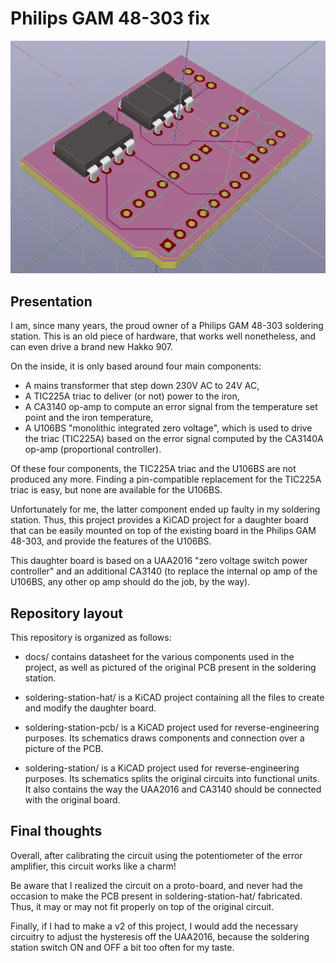 # Philips GAM 48-303 fix

![PCB image](soldering-station-hat.png)

## Presentation
I am, since many years, the proud owner of a Philips GAM 48-303 soldering station.
This is an old piece of hardware, that works well nonetheless, and can even drive a brand new Hakko 907.

On the inside, it is only based around four main components:
 - A mains transformer that step down 230V AC to 24V AC,
 - A TIC225A triac to deliver (or not) power to the iron,
 - A CA3140 op-amp to compute an error signal from the temperature set point and the iron temperature,
 - A U106BS "monolithic integrated zero voltage", which is used to drive the triac (TIC225A) based on the error signal computed by the CA3140A op-amp (proportional controller).

Of these four components, the TIC225A triac and the U106BS are not produced any more. Finding a pin-compatible replacement for the TIC225A triac is easy, but none are available for the U106BS.

Unfortunately for me, the latter component ended up faulty in my soldering station. Thus, this project provides a KiCAD project for a daughter board that can be easily mounted on top of the existing board in the Philips GAM 48-303, and provide the features of the U106BS.

This daughter board is based on a UAA2016 "zero voltage switch power controller" and an additional CA3140 (to replace the internal op amp of the U106BS, any other op amp should do the job, by the way).

## Repository layout
This repository is organized as follows:
 - docs/ contains datasheet for the various components used in the project, as well as pictured of the original PCB present in the soldering station.
 - soldering-station-hat/ is a KiCAD project containing all the files to create and modify the daughter board.

 - soldering-station-pcb/ is a KiCAD project used for reverse-engineering purposes. Its schematics draws components and connection over a picture of the PCB.
 - soldering-station/ is a KiCAD project used for reverse-engineering purposes. Its schematics splits the original circuits into functional units. It also contains the way the UAA2016 and CA3140 should be connected with the original board.

## Final thoughts
Overall, after calibrating the circuit using the potentiometer of the error amplifier, this circuit works like a charm!

Be aware that I realized the circuit on a proto-board, and never had the occasion to make the PCB present in soldering-station-hat/ fabricated. Thus, it may or may not fit properly on top of the original circuit.

Finally, if I had to make a v2 of this project, I would add the necessary circuitry to adjust the hysteresis off the UAA2016, because the soldering station switch ON and OFF a bit too often for my taste.
